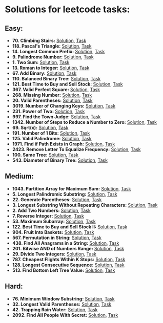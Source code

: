 # Solutions for leetcode tasks:
## Easy:
- **70. Climbing Stairs:** [Solution](climbing-stairs), [Task](https://leetcode.com/problems/climbing-stairs/description/)
- **118. Pascal's Triangle:** [Solution](pascals-triangle), [Task](https://leetcode.com/problems/pascals-triangle/description/)
- **14. Longest Common Prefix:** [Solution](longest-common-prefix), [Task](https://leetcode.com/problems/longest-common-prefix/description/)
- **9. Palindrome Number:** [Solution](palindrome-number), [Task](https://leetcode.com/problems/palindrome-number/description/)
- **1. Two Sum:** [Solution](two-sum), [Task](https://leetcode.com/problems/two-sum/description/)
- **13. Roman to Integer:** [Solution](roman-to-integer), [Task](https://leetcode.com/problems/roman-to-integer/description/)
- **67. Add Binary:** [Solution](add-binary), [Task](https://leetcode.com/problems/add-binary/description/)
- **110. Balanced Binary Tree:** [Solution](balanced-binary-tree), [Task](https://leetcode.com/problems/balanced-binary-tree/)
- **121. Best Time to Buy and Sell Stock:** [Solution](best-time-to-buy-and-sell-stock), [Task](https://leetcode.com/problems/best-time-to-buy-and-sell-stock/description/)
- **367. Valid Perfect Square:** [Solution](valid-perfect-square), [Task](https://leetcode.com/problems/valid-perfect-square/description)
- **268. Missing Number:** [Solution](missing-number), [Task](https://leetcode.com/problems/missing-number/description)
- **20. Valid Parentheses:** [Solution](valid-parentheses), [Task](https://leetcode.com/problems/valid-parentheses/description/) 
- **3019. Number of Changing Keys:** [Solution](number-of-changing-keys), [Task](https://leetcode.com/problems/number-of-changing-keys/description/)
- **231. Power of Two:** [Solution](power-of-two), [Task](https://leetcode.com/problems/power-of-two/description/)
- **997. Find the Town Judge:** [Solution](find-all-anagrams-in-a-string), [Task](https://leetcode.com/problems/find-the-town-judge/description)
- **1342. Number of Steps to Reduce a Number to Zero:** [Solution](number-of-steps-to-reduce-a-number-to-zero), [Task](https://leetcode.com/problems/number-of-steps-to-reduce-a-number-to-zero/description/)
- **69. Sqrt(x):** [Solution](sqrtx), [Task](https://leetcode.com/problems/sqrtx/description/)
- **191. Number of 1 Bits:** [Solution](number-of-1-bits), [Task](https://leetcode.com/problems/number-of-1-bits/description/)
- **125. Valid Palindrome:** [Solution](valid-palindrome), [Task](https://leetcode.com/problems/valid-palindrome/description/)
- **1971. Find if Path Exists in Graph:** [Solution](find-if-path-exists-in-graph), [Task](https://leetcode.com/problems/find-if-path-exists-in-graph/description/)
- **2423. Remove Letter To Equalize Frequency:** [Solution](remove-letter-to-equalize-frequency), [Task](https://leetcode.com/problems/remove-letter-to-equalize-frequency/description/)
- **100. Same Tree:** [Solution](same-tree), [Task](https://leetcode.com/problems/same-tree/description)
- **543. Diameter of Binary Tree:** [Solution](diameter-of-binary-tree), [Task](https://leetcode.com/problems/diameter-of-binary-tree/description)
## Medium:
- **1043. Partition Array for Maximum Sum:** [Solution](partition-array-for-maximum-sum), [Task](https://leetcode.com/problems/partition-array-for-maximum-sum/description/)
- **5. Longest Palindromic Substring:** [Solution](longest-palindromic-substring), [Task](https://leetcode.com/problems/longest-palindromic-substring/description)
- **22. Generate Parentheses:** [Solution](generate-parentheses), [Task](https://leetcode.com/problems/generate-parentheses/description/)
- **3. Longest Substring Without Repeating Characters:**  [Solution](longest-substring-without-repeating-characters), [Task](https://leetcode.com/problems/longest-substring-without-repeating-characters/description/)
- **2. Add Two Numbers:** [Solution](add-two-numbers), [Task](https://leetcode.com/problems/add-two-numbers/description/)
- **7. Reverse Integer:** [Solution](reverse-integer), [Task](https://leetcode.com/problems/reverse-integer/description/)
- **53. Maximum Subarray:** [Solution](maximum-subarray), [Task](https://leetcode.com/problems/maximum-subarray/description/)
- **122. Best Time to Buy and Sell Stock II:** [Solution](best-time-to-buy-and-sell-stock-ii), [Task](https://leetcode.com/problems/best-time-to-buy-and-sell-stock-ii/description/)
- **904. Fruit Into Baskets:** [Solution](fruit-into-baskets), [Task](https://leetcode.com/problems/fruit-into-baskets/description/)
- **567. Permutation in String:** [Solution](permutation-in-string), [Task](https://leetcode.com/problems/permutation-in-string/description/)
- **438. Find All Anagrams in a String:** [Solution](find-all-anagrams-in-a-string), [Task](https://leetcode.com/problems/find-all-anagrams-in-a-string/description/)
- **201. Bitwise AND of Numbers Range:** [Solution](bitwise-and-of-numbers-range), [Task](https://leetcode.com/problems/bitwise-and-of-numbers-range/description)
- **29. Divide Two Integers:** [Solution](divide-two-integers), [Task](https://leetcode.com/problems/divide-two-integers/description/)
- **787. Cheapest Flights Within K Stops:** [Solution](cheapest-flights-within-k-stops), [Task](https://leetcode.com/problems/cheapest-flights-within-k-stops/description)
- **128. Longest Consecutive Sequence:** [Solution](longest-consecutive-sequence), [Task](https://leetcode.com/problems/longest-consecutive-sequence/description/)
- **513. Find Bottom Left Tree Value:** [Solution](find-bottom-left-tree-value), [Task](https://leetcode.com/problems/find-bottom-left-tree-value/description)
## Hard:
- **76. Minimum Window Substring:** [Solution](minimum-window-substring), [Task](https://leetcode.com/problems/minimum-window-substring/description/)
- **32. Longest Valid Parentheses:** [Solution](longest-valid-parentheses), [Task](https://leetcode.com/problems/longest-valid-parentheses/description/)
- **42. Trapping Rain Water:** [Solution](trapping-rain-water), [Task](https://leetcode.com/problems/trapping-rain-water/description/)
- **2092. Find All People With Secret:** [Solution](find-all-people-with-secret), [Task](https://leetcode.com/problems/find-all-people-with-secret/description)